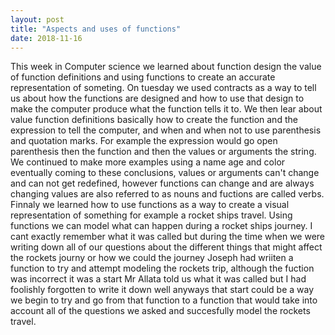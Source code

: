 ```yaml
---
layout: post
title: "Aspects and uses of functions"
date: 2018-11-16
--- 
```

  This week in Computer science we learned  about function design the value of function definitions and using functions to create an accurate representation of someting. On tuesday we used contracts as a way to tell us about how the functions are designed and how to use that design to make the computer produce what the function tells it to. We then lear about value function definitions basically how to create the function and the expression to tell the computer, and when and when not to use parenthesis and quotation marks. For example the expression would go open parenthesis then the function and then the values or arguments the string. We continued to make more examples using a name age and color eventually coming to these conclusions, values or arguments can't change and can not get redefined, however functions can change and are always changing values are also referred to as nouns and fuctions are called verbs. Finnaly we learned how to use functions as a way to create a visual representation of something for example a rocket ships travel. Using functions we can model what can happen during a rocket ships journey. I cant exactly remember what it was called but during the time when we were writing down all of our questions about the different things that might affect the rockets journy or how we could the journey Joseph had wriiten a function to try and attempt modeling the rockets trip, although the fuction was incorrect it was a start Mr Allata told us what it was called but I had foolishly forgotten to write it down well anyways that start could be a way we begin to try and go from that function to a function that would take into account all of the questions we asked and succesfully model the rockets travel.                                                                                                                                                                                                                                                                                                                             
